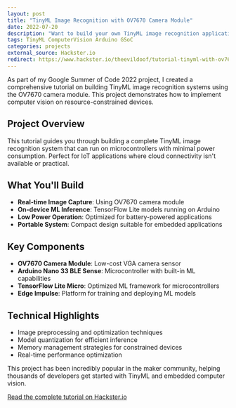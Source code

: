 ```yaml
---
layout: post
title: "TinyML Image Recognition with OV7670 Camera Module"
date: 2022-07-20
description: "Want to build your own TinyML image recognition application? This comprehensive guide covers everything you need to get started with embedded computer vision."
tags: TinyML ComputerVision Arduino GSoC
categories: projects
external_source: Hackster.io
redirect: https://www.hackster.io/theevildoof/tutorial-tinyml-with-ov7670-camera-module-302e35
---
```


As part of my Google Summer of Code 2022 project, I created a comprehensive tutorial on building TinyML image recognition systems using the OV7670 camera module. This project demonstrates how to implement computer vision on resource-constrained devices.

## Project Overview

This tutorial guides you through building a complete TinyML image recognition system that can run on microcontrollers with minimal power consumption. Perfect for IoT applications where cloud connectivity isn't available or practical.

## What You'll Build

- **Real-time Image Capture**: Using OV7670 camera module
- **On-device ML Inference**: TensorFlow Lite models running on Arduino
- **Low Power Operation**: Optimized for battery-powered applications
- **Portable System**: Compact design suitable for embedded applications

## Key Components

- **OV7670 Camera Module**: Low-cost VGA camera sensor
- **Arduino Nano 33 BLE Sense**: Microcontroller with built-in ML capabilities
- **TensorFlow Lite Micro**: Optimized ML framework for microcontrollers
- **Edge Impulse**: Platform for training and deploying ML models

## Technical Highlights

- Image preprocessing and optimization techniques
- Model quantization for efficient inference
- Memory management strategies for constrained devices
- Real-time performance optimization

This project has been incredibly popular in the maker community, helping thousands of developers get started with TinyML and embedded computer vision.

[Read the complete tutorial on Hackster.io](https://www.hackster.io/theevildoof/tutorial-tinyml-with-ov7670-camera-module-302e35)